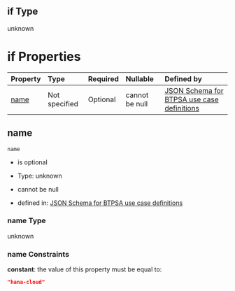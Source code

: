## if Type

unknown

# if Properties

| Property      | Type          | Required | Nullable       | Defined by                                                                                                                                                                                                        |
| :------------ | :------------ | :------- | :------------- | :---------------------------------------------------------------------------------------------------------------------------------------------------------------------------------------------------------------- |
| [name](#name) | Not specified | Optional | cannot be null | [JSON Schema for BTPSA use case definitions](btpsa-usecase-properties-services-items-allof-1-then-allof-41-if-properties-name.md "undefined#/properties/services/items/allOf/1/then/allOf/41/if/properties/name") |

## name



`name`

*   is optional

*   Type: unknown

*   cannot be null

*   defined in: [JSON Schema for BTPSA use case definitions](btpsa-usecase-properties-services-items-allof-1-then-allof-41-if-properties-name.md "undefined#/properties/services/items/allOf/1/then/allOf/41/if/properties/name")

### name Type

unknown

### name Constraints

**constant**: the value of this property must be equal to:

```json
"hana-cloud"
```
